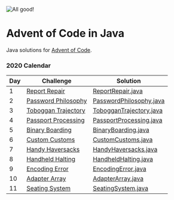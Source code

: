 ![All good!](https://github.com/radupetre/advent-of-code/workflows/java-gradle-main/badge.svg)

# Advent of Code in Java
Java solutions for [Advent of Code].

### 2020 Calendar

| Day | Challenge | Solution |
| ------ | ------ | ------ |
| 1 | [Report Repair][2020 day 01] | [ReportRepair.java](src/main/java/com/radupetre/adventofcode/year2020/day01/ReportRepair.java) |
| 2 | [Password Philosophy][2020 day 02] | [PasswordPhilosophy.java](src/main/java/com/radupetre/adventofcode/year2020/day02/PasswordPhilosophy.java) |
| 3 | [Toboggan Trajectory][2020 day 03] | [TobogganTrajectory.java](src/main/java/com/radupetre/adventofcode/year2020/day03/TobogganTrajectory.java) |
| 4 | [Passport Processing][2020 day 04] | [PassportProcessing.java](src/main/java/com/radupetre/adventofcode/year2020/day04/PassportProcessing.java) |
| 5 | [Binary Boarding][2020 day 05] | [BinaryBoarding.java](src/main/java/com/radupetre/adventofcode/year2020/day05/BinaryBoarding.java) |
| 6 | [Custom Customs][2020 day 06] | [CustomCustoms.java](src/main/java/com/radupetre/adventofcode/year2020/day06/CustomCustoms.java) |
| 7 | [Handy Haversacks][2020 day 07] | [HandyHaversacks.java](src/main/java/com/radupetre/adventofcode/year2020/day07/HandyHaversacks.java) |
| 8 | [Handheld Halting][2020 day 08] | [HandheldHalting.java](src/main/java/com/radupetre/adventofcode/year2020/day08/HandheldHalting.java) |
| 9 | [Encoding Error][2020 day 09] | [EncodingError.java](src/main/java/com/radupetre/adventofcode/year2020/day09/EncodingError.java) |
| 10 | [Adapter Array][2020 day 10] | [AdapterArray.java](src/main/java/com/radupetre/adventofcode/year2020/day10/AdapterArray.java) |
| 11 | [Seating System][2020 day 11] | [SeatingSystem.java](src/main/java/com/radupetre/adventofcode/year2020/day11/SeatingSystem.java) |


   [Advent of Code]: <https://adventofcode.com/> 
   
   [2020 day 01]: <https://adventofcode.com/2020/day/1>
   [2020 day 02]: <https://adventofcode.com/2020/day/2>
   [2020 day 03]: <https://adventofcode.com/2020/day/3>
   [2020 day 04]: <https://adventofcode.com/2020/day/4>
   [2020 day 05]: <https://adventofcode.com/2020/day/5>
   [2020 day 06]: <https://adventofcode.com/2020/day/6>
   [2020 day 07]: <https://adventofcode.com/2020/day/7>
   [2020 day 08]: <https://adventofcode.com/2020/day/8>
   [2020 day 09]: <https://adventofcode.com/2020/day/9>
   [2020 day 10]: <https://adventofcode.com/2020/day/10>
   [2020 day 11]: <https://adventofcode.com/2020/day/11>
   [2020 day 12]: <https://adventofcode.com/2020/day/12>
   [2020 day 13]: <https://adventofcode.com/2020/day/13>
   [2020 day 14]: <https://adventofcode.com/2020/day/14>
   [2020 day 15]: <https://adventofcode.com/2020/day/15>
   [2020 day 16]: <https://adventofcode.com/2020/day/16>
   [2020 day 17]: <https://adventofcode.com/2020/day/17>
   [2020 day 18]: <https://adventofcode.com/2020/day/18>
   [2020 day 19]: <https://adventofcode.com/2020/day/19>
   [2020 day 20]: <https://adventofcode.com/2020/day/20>
   [2020 day 21]: <https://adventofcode.com/2020/day/21>
   [2020 day 22]: <https://adventofcode.com/2020/day/22>
   [2020 day 23]: <https://adventofcode.com/2020/day/23>
   [2020 day 24]: <https://adventofcode.com/2020/day/24>
   [2020 day 25]: <https://adventofcode.com/2020/day/25>
